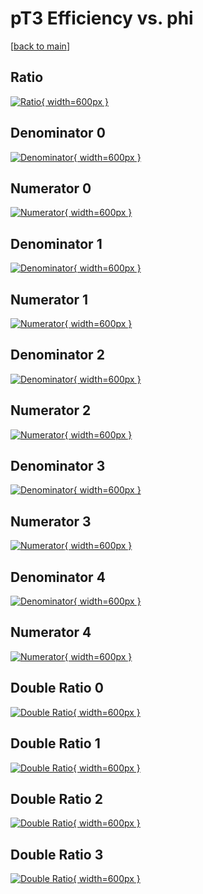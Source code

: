 # pT3 Efficiency vs. phi

[[back to main](./)]



## Ratio

[![Ratio](../mtv/var/pT3_loweta_321_-1_eff_phi.png){ width=600px }](../mtv/var/pT3_loweta_321_-1_eff_phi.pdf)

## Denominator 0

[![Denominator](../mtv/den/pT3_loweta_321_-1_eff_phi_den0.png){ width=600px }](../mtv/den/pT3_loweta_321_-1_eff_phi_den0.pdf)

## Numerator 0

[![Numerator](../mtv/num/pT3_loweta_321_-1_eff_phi_num0.png){ width=600px }](../mtv/num/pT3_loweta_321_-1_eff_phi_num0.pdf)

## Denominator 1

[![Denominator](../mtv/den/pT3_loweta_321_-1_eff_phi_den1.png){ width=600px }](../mtv/den/pT3_loweta_321_-1_eff_phi_den1.pdf)

## Numerator 1

[![Numerator](../mtv/num/pT3_loweta_321_-1_eff_phi_num1.png){ width=600px }](../mtv/num/pT3_loweta_321_-1_eff_phi_num1.pdf)

## Denominator 2

[![Denominator](../mtv/den/pT3_loweta_321_-1_eff_phi_den2.png){ width=600px }](../mtv/den/pT3_loweta_321_-1_eff_phi_den2.pdf)

## Numerator 2

[![Numerator](../mtv/num/pT3_loweta_321_-1_eff_phi_num2.png){ width=600px }](../mtv/num/pT3_loweta_321_-1_eff_phi_num2.pdf)

## Denominator 3

[![Denominator](../mtv/den/pT3_loweta_321_-1_eff_phi_den3.png){ width=600px }](../mtv/den/pT3_loweta_321_-1_eff_phi_den3.pdf)

## Numerator 3

[![Numerator](../mtv/num/pT3_loweta_321_-1_eff_phi_num3.png){ width=600px }](../mtv/num/pT3_loweta_321_-1_eff_phi_num3.pdf)

## Denominator 4

[![Denominator](../mtv/den/pT3_loweta_321_-1_eff_phi_den4.png){ width=600px }](../mtv/den/pT3_loweta_321_-1_eff_phi_den4.pdf)

## Numerator 4

[![Numerator](../mtv/num/pT3_loweta_321_-1_eff_phi_num4.png){ width=600px }](../mtv/num/pT3_loweta_321_-1_eff_phi_num4.pdf)

## Double Ratio 0

[![Double Ratio](../mtv/ratio/pT3_loweta_321_-1_eff_phi_ratio0.png){ width=600px }](../mtv/ratio/pT3_loweta_321_-1_eff_phi_ratio0.pdf)

## Double Ratio 1

[![Double Ratio](../mtv/ratio/pT3_loweta_321_-1_eff_phi_ratio1.png){ width=600px }](../mtv/ratio/pT3_loweta_321_-1_eff_phi_ratio1.pdf)

## Double Ratio 2

[![Double Ratio](../mtv/ratio/pT3_loweta_321_-1_eff_phi_ratio2.png){ width=600px }](../mtv/ratio/pT3_loweta_321_-1_eff_phi_ratio2.pdf)

## Double Ratio 3

[![Double Ratio](../mtv/ratio/pT3_loweta_321_-1_eff_phi_ratio3.png){ width=600px }](../mtv/ratio/pT3_loweta_321_-1_eff_phi_ratio3.pdf)


